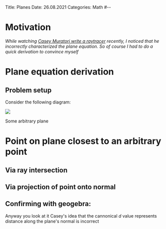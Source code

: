 Title: Planes
Date:  26.08.2021
Categories: Math
#--

Motivation
==========================================================================================================================
*While watching [Casey Muratori write a raytracer](https://www.youtube.com/watch?v=pq7dV4sR7lg) recently, I noticed that he incorrectly characterized the plane equation. So of course I had to do a quick derivation to convince myself*

Plane equation derivation
==========================================================================================================================

Problem setup
-------------------------------------------------------------------------------------------------------------------------

Consider the following diagram:


<div id="center">
    <img src="../../images/math/plane1.png">
    <p>Some arbitrary plane</p>
</div>

Point on plane closest to an arbitrary point
==========================================================================================================================

Via ray intersection
--------------------------------------------------------------------------------------------------------------------------

Via projection of point onto normal
--------------------------------------------------------------------------------------------------------------------------

Confirming with geogebra:
-------------------------------------------------------------------------------------------------------------------------

Anyway you look at it Casey's idea that the cannonical $d$ value represents distance along the plane's normal is incorrect